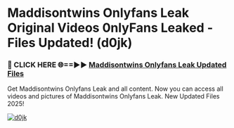 # Maddisontwins Onlyfans Leak Original Videos 0nlyFans Leaked - Files Updated! (d0jk)

<h3>🔴 CLICK HERE 🌐==►► <a href="https://tinyurl.com/3hn5wdd3" rel="nofollow">Maddisontwins Onlyfans Leak Updated Files</a></h3>

Get Maddisontwins Onlyfans Leak and all content. Now you can access all videos and pictures of Maddisontwins Onlyfans Leak. New Updated Files 2025!

[![d0jk](https://i.imgur.com/4HnBqBT.gif)](https://tinyurl.com/3hn5wdd3)
